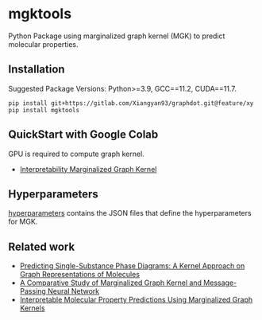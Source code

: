 # mgktools
Python Package using marginalized graph kernel (MGK) to predict molecular properties.

## Installation
Suggested Package Versions:
Python>=3.9, GCC==11.2, CUDA==11.7.
```
pip install git+https://gitlab.com/Xiangyan93/graphdot.git@feature/xy
pip install mgktools
```

## QuickStart with Google Colab
GPU is required to compute graph kernel. 
- [Interpretability Marginalized Graph Kernel](https://colab.research.google.com/drive/1Z6tx4_3FBhZB9SwOvxex9jIP-XZ40hi9?usp=sharing)

## Hyperparameters
[hyperparameters](https://github.com/Xiangyan93/mgktools/tree/main/mgktools/hyperparameters) contains the JSON files that
define the hyperparameters for MGK.

## Related work
* [Predicting Single-Substance Phase Diagrams: A Kernel Approach on Graph Representations of Molecules](https://pubs.acs.org/doi/full/10.1021/acs.jpca.1c02391)
* [A Comparative Study of Marginalized Graph Kernel and Message-Passing Neural Network](https://pubs.acs.org/doi/full/10.1021/acs.jcim.1c01118)
* [Interpretable Molecular Property Predictions Using Marginalized Graph Kernels](https://pubs.acs.org/doi/full/10.1021/acs.jcim.3c00396)
